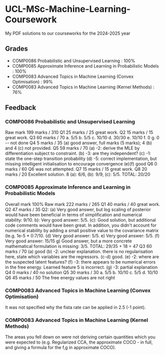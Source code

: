 # UCL-MSc-Machine-Learning-Coursework
My PDF solutions to our courseworks for the 2024-2025 year

## Grades
- COMP0086 Probabilistic and Unsupervised Learning : 100%
- COMP0085 Approximate Inference and Learning in Probabilistic Models : 100%
- COMP0083 Advanced Topics in Machine Learning (Convex Optimisation) : 99%
- COMP0083 Advanced Topics in Machine Learning (Kernel Methods) : 76%

## Feedback
### COMP0086 Probabilistic and Unsupervised Learning
Raw mark 199 marks / 310
Q1 25 marks / 25
great work.
Q2 15 marks / 15
great work.
Q3 60 marks / 70
a. 5/5 b. 5/5 c. 10/10 d. 30/30 e. 10/10 f. 0 g. 0 -- not done
Q4 5 marks / 35
(a) good answer, full marks (5 marks); 4 (b) and 4 (c) not provided.
Q5 59 marks / 70
(a) -2: derive the MLE by differentiation subject to constraint. (b) -3: are they independent? (c) -1: state the one-step transition probability (d) -5: correct implementation, but missing intelligent initialisation to encourage convergence (e)(f) good
Q6 0 marks / 60
Q6 was not attempted.
Q7 15 marks / 15
great work.
Q8 20 marks / 20
Excellent solution. 8 (a): 6/6, (b): 9/9, (c): 5/5. TOTAL: 20/20

### COMP0085 Approximate Inference and Learning in Probabilistic Models
Overall mark 100%
Raw mark 222 marks / 265
Q1 40 marks / 40
great work.
Q2 47 marks / 35
Q2: (a) Very good answer, but log scaling of posterior would have been beneficial in terms of simplification and numerical stability: 9/10. b): Very good answer: 5/5. (c): Good solution, but additional code comments would have been great. In addition, you didn't account for numerical stability by adding a small positive value to the covariance matrix (le.g. 1e-5 * I):7/10. (d) Very good answer: 5/5. e) Very good answer: 5/5. (f) Very good answer: 15/15 g) Good answer, but a more concrete mathematical formulation is missing: 3/5. TOTAL: 29/35 + 18 = 47
Q3 60 marks / 70
(a) good (b) -2: unclear explanation. there is no regularisation here, state which variables are the regressors. (c-d) good. (e) -2: where are the suspected latent features? (f) -3: there appears to be numerical errors in the free energy. Learned feature 5 is incorrect. (g) -3: partial explanation
Q4 0 marks / 40
no solution
Q5 30 marks / 30
a. 5/5 b. 10/10 c. 5/5 d. 10/10
Q6 45 marks / 50
The free energy values are not right

### COMP0083 Advanced Topics in Machine Learning (Convex Optimisation)
It was not specified why the fista rate can be applied in 2.5 (-1 point).

### COMP0083 Advanced Topics in Machine Learning (Kernel Methods)
The areas you fell down on were not deriving certain quantities which you were expected to (e.g. Regularized CCA, the approximate COCO - in full, and giving a formula for the f,g in approximate COCO). 
